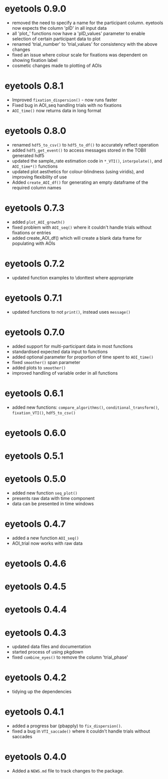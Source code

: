 # eyetools 0.9.0
* removed the need to specify a name for the participant column. eyetools now expects the column 'pID' in all input data
* all 'plot_' functions now have a 'pID_values' parameter to enable selection of certain participant data to plot
* renamed 'trial_number' to 'trial_values' for consistency with the above changes
* fixed an issue where colour scale for fixations was dependent on showing fixation label
* cosmetic changes made to plotting of AOIs 

# eyetools 0.8.1
* Improved `fixation_dispersion()` - now runs faster
* Fixed bug in AOI_seq handling trials with no fixations
* `AOI_time()` now returns data in long format

# eyetools 0.8.0
* renamed `hdf5_to_csv()` to `hdf5_to_df()` to accurately reflect operation
* added `hdf5_get_event()` to access messages stored in the TOBII generated hdf5
* updated the sample_rate estimation code in `*_VTI()`, `interpolate()`, and `AOI_time*()` functions 
* updated plot aesthetics for colour-blindness (using viridis), and improving flexibility of use
* Added `create_AOI_df()` for generating an empty dataframe of the required column names

# eyetools 0.7.3
* added `plot_AOI_growth()`
* fixed problem with `AOI_seq()` where it couldn't handle trials without fixations or entries
* added create_AOI_df() which will create a blank data frame for populating with AOIs

# eyetools 0.7.2
* updated function examples to \donttest where appropriate

# eyetools 0.7.1
* updated functions to not `print()`, instead uses `message()`

# eyetools 0.7.0
* added support for multi-participant data in most functions
* standardised expected data input to functions
* added optional parameter for proportion of time spent to `AOI_time()`
* fixed `smoother()` span parameter
* added plots to `smoother()`
* improved handling of variable order in all functions

# eyetools 0.6.1
* added new functions: `compare_algorithms()`, `conditional_transform()`, `fixation_VTI()`, `hdf5_to_csv()`

# eyetools 0.6.0

# eyetools 0.5.1

# eyetools 0.5.0
* added new function `seq_plot()`
* presents raw data with time component
* data can be presented in time windows

# eyetools 0.4.7

* added a new function `AOI_seq()`
* AOI_trial now works with raw data

# eyetools 0.4.6

# eyetools 0.4.5

# eyetools 0.4.4

# eyetools 0.4.3

* updated data files and documentation
* started process of using pkgdown
* fixed `combine_eyes()` to remove the column 'trial_phase'

# eyetools 0.4.2

* tidying up the dependencies

# eyetools 0.4.1

* added a progress bar (pbapply) to `fix_dispersion()`.
* fixed a bug in `VTI_saccade()` where it couldn't handle trials without saccades 


# eyetools 0.4.0

* Added a `NEWS.md` file to track changes to the package.
